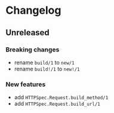# Changelog

## Unreleased

### Breaking changes

- rename `build/1` to `new/1`
- rename `build!/1` to `new!/1`

### New features

- add `HTTPSpec.Request.build_method/1`
- add `HTTPSpec.Request.build_url/1`
